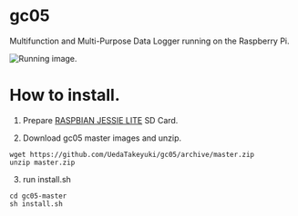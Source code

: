 # gc05
Multifunction and Multi-Purpose Data Logger running on the Raspberry Pi.

![Running image.](http://gc05.uedasoft.com/tools/160102/assets/sc.2016-01-02.10.49.22.png "Show sensor data realtime.")

# How to install.

1. Prepare [RASPBIAN JESSIE LITE](https://www.raspberrypi.org/downloads/raspbian/) SD Card.

2. Download gc05 master images and unzip.

```bash:
wget https://github.com/UedaTakeyuki/gc05/archive/master.zip
unzip master.zip
```

3. run install.sh

```bash:
cd gc05-master
sh install.sh
```